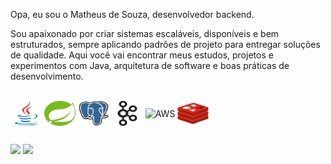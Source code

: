 Opa, eu sou o Matheus de Souza, desenvolvedor backend.

Sou apaixonado por criar sistemas escaláveis, disponíveis e bem estruturados, sempre aplicando padrões de projeto para entregar soluções de qualidade.
Aqui você vai encontrar meus estudos, projetos e experimentos com Java, arquitetura de software e boas práticas de desenvolvimento.

<div style="display: inline_block"><br>
  <img align="center" alt="Java" height="40" width="50" src="https://raw.githubusercontent.com/devicons/devicon/master/icons/java/java-original.svg">
  <img align="center" alt="Spring" height="40" width="50" src="https://raw.githubusercontent.com/devicons/devicon/master/icons/spring/spring-original.svg">
  <img align="center" alt="Postgres" height="40" width="50" src="https://raw.githubusercontent.com/devicons/devicon/master/icons/postgresql/postgresql-original.svg">
  <img align="center" alt="Kafka" height="40" width="50" src="https://raw.githubusercontent.com/devicons/devicon/master/icons/apachekafka/apachekafka-original.svg">
  <img align="center" alt="AWS" height="40" width="50" src="https://cdn.jsdelivr.net/gh/devicons/devicon/icons/amazonwebservices/amazonwebservices-original-wordmark.svg">
  <img align="center" alt="Redis" height="40" width="50" src="https://raw.githubusercontent.com/devicons/devicon/master/icons/redis/redis-original.svg">
</div>
  
  ##

<div> 
  <a href = "mailto:mfscontato2196@gmail.com"><img src="https://img.shields.io/badge/-Gmail-%23333?style=for-the-badge&logo=gmail&logoColor=white" target="_blank"></a>
  <a href="https://www.linkedin.com/in/matheus-fernando/" target="_blank"><img src="https://img.shields.io/badge/-LinkedIn-%230077B5?style=for-the-badge&logo=linkedin&logoColor=white" target="_blank"></a>
</div>
